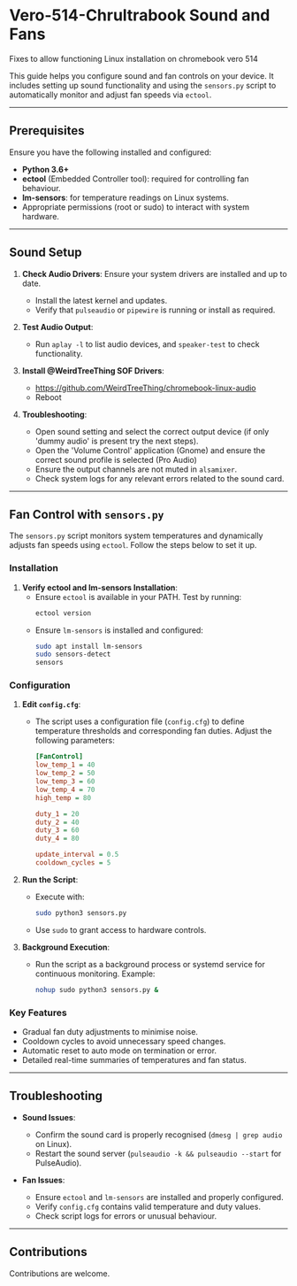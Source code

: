 # Vero-514-Chrultrabook Sound and Fans
Fixes to allow functioning Linux installation on chromebook vero 514

This guide helps you configure sound and fan controls on your device. It includes setting up sound functionality and using the `sensors.py` script to automatically monitor and adjust fan speeds via `ectool`.

---

## Prerequisites

Ensure you have the following installed and configured:

- **Python 3.6+**
- **ectool** (Embedded Controller tool): required for controlling fan behaviour.
- **lm-sensors**: for temperature readings on Linux systems.
- Appropriate permissions (root or sudo) to interact with system hardware.

---

## Sound Setup

1. **Check Audio Drivers**: Ensure your system drivers are installed and up to date.
   - Install the latest kernel and updates.
   - Verify that `pulseaudio` or `pipewire` is running or install as required.

3. **Test Audio Output**:
   - Run `aplay -l` to list audio devices, and `speaker-test` to check functionality.
  
4. **Install @WeirdTreeThing SOF Drivers**:
   - https://github.com/WeirdTreeThing/chromebook-linux-audio
   - Reboot

6. **Troubleshooting**:
   - Open sound setting and select the correct output device (if only 'dummy audio' is present try the next steps).
   - Open the 'Volume Control' application (Gnome) and ensure the correct sound profile is selected (Pro Audio)
   - Ensure the output channels are not muted in `alsamixer`.
   - Check system logs for any relevant errors related to the sound card.

---

## Fan Control with `sensors.py`

The `sensors.py` script monitors system temperatures and dynamically adjusts fan speeds using `ectool`. Follow the steps below to set it up.

### Installation

1. **Verify ectool and lm-sensors Installation**:
   - Ensure `ectool` is available in your PATH. Test by running:
     ```bash
     ectool version
     ```
   - Ensure `lm-sensors` is installed and configured:
     ```bash
     sudo apt install lm-sensors
     sudo sensors-detect
     sensors
     ```

### Configuration

1. **Edit `config.cfg`**:
   - The script uses a configuration file (`config.cfg`) to define temperature thresholds and corresponding fan duties. Adjust the following parameters:
     ```ini
     [FanControl]
     low_temp_1 = 40
     low_temp_2 = 50
     low_temp_3 = 60
     low_temp_4 = 70
     high_temp = 80

     duty_1 = 20
     duty_2 = 40
     duty_3 = 60
     duty_4 = 80

     update_interval = 0.5
     cooldown_cycles = 5
     ```

2. **Run the Script**:
   - Execute with:
     ```bash
     sudo python3 sensors.py
     ```
   - Use `sudo` to grant access to hardware controls.

3. **Background Execution**:
   - Run the script as a background process or systemd service for continuous monitoring. Example:
     ```bash
     nohup sudo python3 sensors.py &
     ```

### Key Features

- Gradual fan duty adjustments to minimise noise.
- Cooldown cycles to avoid unnecessary speed changes.
- Automatic reset to auto mode on termination or error.
- Detailed real-time summaries of temperatures and fan status.

---

## Troubleshooting

- **Sound Issues**:
  - Confirm the sound card is properly recognised (`dmesg | grep audio` on Linux).
  - Restart the sound server (`pulseaudio -k && pulseaudio --start` for PulseAudio).

- **Fan Issues**:
  - Ensure `ectool` and `lm-sensors` are installed and properly configured.
  - Verify `config.cfg` contains valid temperature and duty values.
  - Check script logs for errors or unusual behaviour.

---

## Contributions

Contributions are welcome. 
